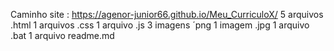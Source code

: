 Caminho site : https://agenor-junior66.github.io/Meu_CurriculoX/
5 arquivos .html
1 arquivos .css
1 arquivo .js
3 imagens ´png
1 imagem .jpg
1 arquivo .bat
1 arquivo readme.md
